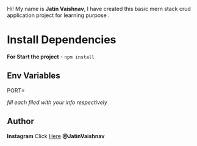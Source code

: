 Hi! My name is **Jatin Vaishnav**, I have created this basic mern stack crud application project for learning purpose .

# Install Dependencies

**For Start the project** - `npm install`

## Env Variables

PORT=

_fill each filed with your info respectively_

## Author

**Instagram** Click [Here](http://instagram.com/jatin_vaishnav__2003) **@JatinVaishnav**